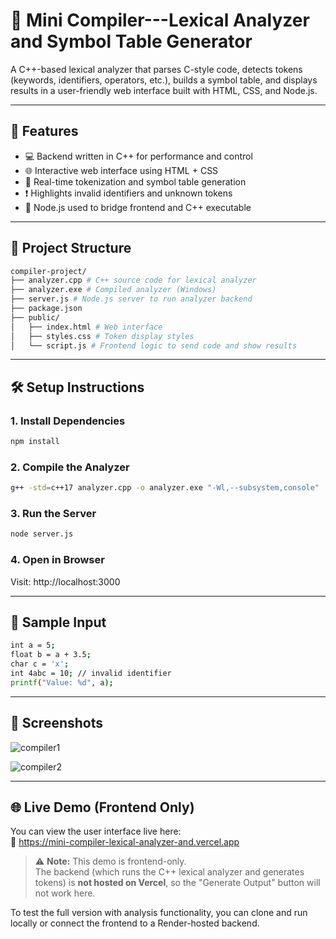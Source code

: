 # 🧠 Mini Compiler---Lexical Analyzer and Symbol Table Generator

A C++-based lexical analyzer that parses C-style code, detects tokens (keywords, identifiers, operators, etc.), builds a symbol table, and displays results in a user-friendly web interface built with HTML, CSS, and Node.js.

---

## 🚀 Features

- 💻 Backend written in C++ for performance and control
- 🌐 Interactive web interface using HTML + CSS
- 🔎 Real-time tokenization and symbol table generation
- ❗ Highlights invalid identifiers and unknown tokens
- 🔌 Node.js used to bridge frontend and C++ executable

---

## 📂 Project Structure
```bash
compiler-project/ 
├── analyzer.cpp # C++ source code for lexical analyzer
├── analyzer.exe # Compiled analyzer (Windows)
├── server.js # Node.js server to run analyzer backend
├── package.json
├── public/
│   ├── index.html # Web interface
│   ├── styles.css # Token display styles
│   └── script.js # Frontend logic to send code and show results
```

---

## 🛠️ Setup Instructions

### 1. Install Dependencies
```bash  
npm install
```
### 2. Compile the Analyzer
```bash
g++ -std=c++17 analyzer.cpp -o analyzer.exe "-Wl,--subsystem,console"
```
### 3. Run the Server
```bash
node server.js
```
### 4. Open in Browser
Visit: http://localhost:3000

---

## 🧪 Sample Input
```bash
int a = 5;
float b = a + 3.5;
char c = 'x';
int 4abc = 10; // invalid identifier
printf("Value: %d", a);
```

---

## 📸 Screenshots
![compiler1](https://github.com/user-attachments/assets/f9d0ac1f-95d9-41a8-bd52-df081b464d9e)

![compiler2](https://github.com/user-attachments/assets/85d9c7f4-230a-430c-8383-0e0a9a79ed44)

---

## 🌐 Live Demo (Frontend Only)

You can view the user interface live here:  
🔗 https://mini-compiler-lexical-analyzer-and.vercel.app

> ⚠️ **Note:** This demo is frontend-only.  
> The backend (which runs the C++ lexical analyzer and generates tokens) is **not hosted on Vercel**, so the "Generate Output" button will not work here.

To test the full version with analysis functionality, you can clone and run locally or connect the frontend to a Render-hosted backend.
